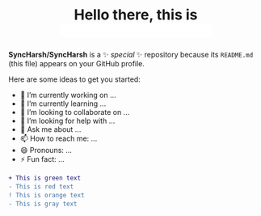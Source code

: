 <h1 align="center">Hello there, this is <img src="https://github.com/SyncHarsh/SyncHarsh/blob/main/assets/name2.gif" width="299"></h1>

**SyncHarsh/SyncHarsh** is a ✨ _special_ ✨ repository because its `README.md` (this file) appears on your GitHub profile.

Here are some ideas to get you started:

- 🔭 I’m currently working on ...
- 🌱 I’m currently learning ...
- 👯 I’m looking to collaborate on ...
- 🤔 I’m looking for help with ...
- 💬 Ask me about ...
- 📫 How to reach me: ...
- 😄 Pronouns: ...
- ⚡ Fun fact: ...

```diff
+ This is green text
- This is red text
! This is orange text
- This is gray text
